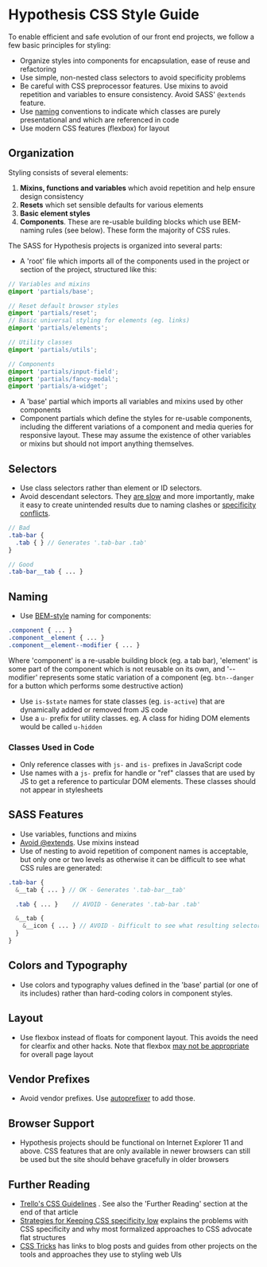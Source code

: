 Hypothesis CSS Style Guide
==========================

To enable efficient and safe evolution of our front end projects, we follow a few basic principles for styling:

 * Organize styles into components for encapsulation, ease of reuse and refactoring
 * Use simple, non-nested class selectors to avoid specificity problems
 * Be careful with CSS preprocessor features. Use mixins to avoid repetition and variables to ensure consistency. Avoid SASS' `@extends` feature.
 * Use [naming](#naming) conventions to indicate which classes are purely presentational and which are referenced in code
 * Use modern CSS features (flexbox) for layout

## Organization

Styling consists of several elements:
 1. **Mixins, functions and variables** which avoid repetition and help ensure design consistency
 1. **Resets** which set sensible defaults for various elements
 1. **Basic element styles**
 1. **Components**. These are re-usable building blocks which use BEM-naming rules (see below). These form the majority of CSS rules.

The SASS for Hypothesis projects is organized into several parts:

 * A 'root' file which imports all of the components used in the project or section of the project, structured like this:

```scss
// Variables and mixins
@import 'partials/base';

// Reset default browser styles
@import 'partials/reset';
// Basic universal styling for elements (eg. links)
@import 'partials/elements';

// Utility classes
@import 'partials/utils';

// Components
@import 'partials/input-field';
@import 'partials/fancy-modal';
@import 'partials/a-widget';
```
 * A 'base' partial which imports all variables and mixins used by other components
 * Component partials which define the styles for re-usable components, including the different variations of a component and media queries for responsive layout. These may assume
   the existence of other variables or mixins but should not import anything themselves.

## Selectors

 * Use class selectors rather than element or ID selectors.
 * Avoid descendant selectors. They [are slow](https://developer.mozilla.org/en-US/docs/Web/Guide/CSS/Writing_efficient_CSS#Avoid_the_descendant_selector.21) and more importantly, make it easy to create unintended results due to naming clashes or [specificity conflicts](http://css.maxdesign.com.au/selectutorial/advanced_conflict.htm).
 ```scss
 // Bad
 .tab-bar {
   .tab { } // Generates '.tab-bar .tab'
 }

 // Good
 .tab-bar__tab { ... }
 ```

## Naming

 * Use [BEM-style](http://csswizardry.com/2013/01/mindbemding-getting-your-head-round-bem-syntax/) naming for components:

 ```scss
 .component { ... }
 .component__element { ... }
 .component__element--modifier { ... }
 ```

 Where 'component' is a re-usable building block (eg. a tab bar),
 'element' is some part of the component which is not reusable on its own, and
 '--modifier' represents some static variation of a component (eg.
 `btn--danger` for a button which performs some destructive action)
 * Use `is-$state` names for state classes (eg. `is-active`) that are dynamically added or removed from JS code
 * Use a `u-` prefix for utility classes. eg. A class for hiding DOM elements would be called `u-hidden`

### Classes Used in Code

* Only reference classes with `js-` and `is-` prefixes in JavaScript code
* Use names with a `js-` prefix for handle or "ref" classes that are used by JS to get a reference to particular DOM elements. These classes should not appear in stylesheets

## SASS Features

 * Use variables, functions and mixins
 * [Avoid @extends](https://www.sitepoint.com/avoid-sass-extend/). Use mixins instead
 * Use of nesting to avoid repetition of component names is acceptable, but only one or two levels as otherwise it can be difficult to see what CSS rules are generated:

```scss
.tab-bar {
  &__tab { ... } // OK - Generates '.tab-bar__tab'

  .tab { ... }    // AVOID - Generates '.tab-bar .tab'

  &__tab {
    &__icon { ... } // AVOID - Difficult to see what resulting selector is
  }
}
```

## Colors and Typography

 * Use colors and typography values defined in the 'base' partial (or one of its includes) rather than hard-coding colors in component styles.

## Layout

 * Use flexbox instead of floats for component layout. This avoids the need for clearfix and other hacks. Note that flexbox [may not be appropriate](https://hyp.is/AVKcwo8BvTW_3w8LypJ5/jakearchibald.com/2014/dont-use-flexbox-for-page-layout/) for overall page layout

## Vendor Prefixes

 * Avoid vendor prefixes. Use [autoprefixer](https://github.com/postcss/autoprefixer) to add those.

## Browser Support

 * Hypothesis projects should be functional on Internet Explorer 11 and above. CSS features that are only available in newer browsers can still be used but the site should behave gracefully in older browsers

## Further Reading

 * [Trello's CSS Guidelines](https://github.com/trello/trellisheets) . See also the 'Further Reading'
   section at the end of that article
 * [Strategies for Keeping CSS specificity low](https://css-tricks.com/strategies-keeping-css-specificity-low) explains the problems with CSS specificity and why most formalized approaches to CSS advocate flat structures
 * [CSS Tricks](https://css-tricks.com/css/) has links to blog posts and guides from other projects on the tools and approaches they use to styling web UIs
